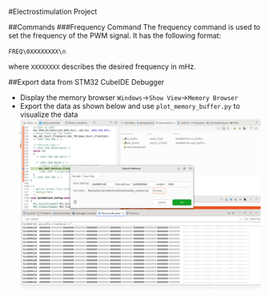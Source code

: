 #Electrostimulation Project

##Commands
###Frequency Command
The frequency command is used to set the frequency of the PWM signal. It has the following format:

`FREQ\0XXXXXXXX\n`

where `XXXXXXXX` describes the desired frequency in mHz.

##Export data from STM32 CubeIDE Debugger
- Display the memory browser `Windows`->`Show View`->`Memory Browser`
- Export the data as shown below and use `plot_memory_buffer.py` to visualize the data
![Memory browser](doc/image.png)